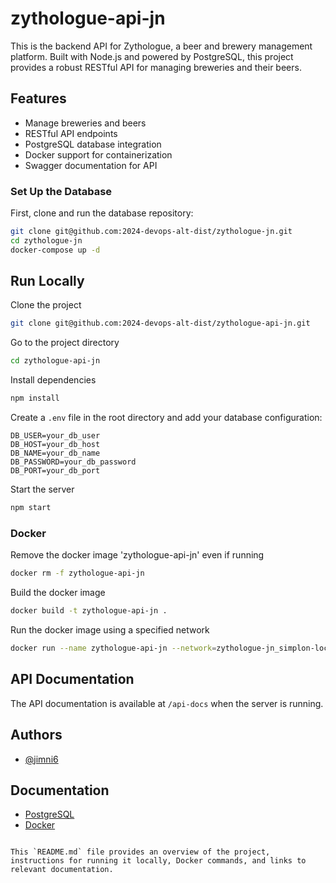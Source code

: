 
# zythologue-api-jn

This is the backend API for Zythologue, a beer and brewery management platform. Built with Node.js and powered by PostgreSQL, this project provides a robust RESTful API for managing breweries and their beers.

## Features

- Manage breweries and beers
- RESTful API endpoints
- PostgreSQL database integration
- Docker support for containerization
- Swagger documentation for API

### Set Up the Database

First, clone and run the database repository:

```bash
git clone git@github.com:2024-devops-alt-dist/zythologue-jn.git
cd zythologue-jn
docker-compose up -d
```

## Run Locally

Clone the project

```bash
git clone git@github.com:2024-devops-alt-dist/zythologue-api-jn.git
```

Go to the project directory

```bash
cd zythologue-api-jn
```

Install dependencies

```bash
npm install
```

Create a `.env` file in the root directory and add your database configuration:

```env
DB_USER=your_db_user
DB_HOST=your_db_host
DB_NAME=your_db_name
DB_PASSWORD=your_db_password
DB_PORT=your_db_port
```

Start the server

```bash
npm start
```

### Docker

Remove the docker image 'zythologue-api-jn' even if running

```bash
docker rm -f zythologue-api-jn
```

Build the docker image

```bash
docker build -t zythologue-api-jn .
```

Run the docker image using a specified network

```bash
docker run --name zythologue-api-jn --network=zythologue-jn_simplon-local --env-file .env -p 3000:3000 zythologue-api-jn
```

## API Documentation

The API documentation is available at `/api-docs` when the server is running.

## Authors

- [@jimni6](https://www.github.com/jimni6)

## Documentation

- [PostgreSQL](https://www.postgresql.org)
- [Docker](https://www.docker.com)
```

This `README.md` file provides an overview of the project, instructions for running it locally, Docker commands, and links to relevant documentation.